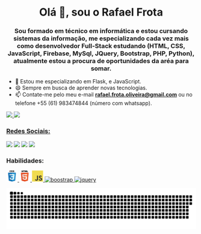 <!-- ### Hi there 👋
**lucasmetron/lucasmetron** is a ✨ _special_ ✨ repository because its `README.md` (this file) appears on your GitHub profile.

Here are some ideas to get you started:

- 🔭 I’m currently working on ...
- 🌱 I’m currently learning ...
- 👯 I’m looking to collaborate on ...
- 🤔 I’m looking for help with ...
- 💬 Ask me about ...
- 📫 How to reach me: ...
- 😄 Pronouns: ...
- ⚡ Fun fact: ...
-->

<h1 align="center">Olá 👋, sou o Rafael Frota</h1>
<h3 align="center">Sou formado em técnico em informática e estou cursando sistemas da informação, me especializando cada vez mais como desenvolvedor Full-Stack estudando (HTML, CSS, JavaScript, Firebase, MySql, JQuery, Bootstrap, PHP, Python), atualmente estou a procura de oportunidades da aréa para somar.</h3>

- 🌱 Estou me especializando em Flask, e JavaScript.
- 😄 Sempre em busca de aprender novas tecnologias.
- 📫 Contate-me pelo meu e-mail **rafael.frota.oliveira@gmail.com** ou no telefone +55 (61) 983474844 (número com whatsapp).   
 
 <div>
  <a href="https://github.com/RafaFrota">
  <img height="150em" src="https://github-readme-stats.vercel.app/api?username=RafaFrota&show_icons=true&theme=dracula&include_all_commits=true&count_private=true"/>
  <img height="150em" src="https://github-readme-stats.vercel.app/api/top-langs/?username=RafaFrota&layout=compact&langs_count=7&theme=dracula"/>
</div>
 
<h3 align="left">Redes Sociais:</h3>
 <a href="https://www.linkedin.com/in/rafael-frota-de-oliveira-773bb114b" target="_blank"><img src="https://img.shields.io/badge/-LinkedIn-%230077B5?style=for-the-badge&logo=linkedin&logoColor=white" target="_blank"></a>  
   <a href="https://api.whatsapp.com/send?phone=5561983474844" target="_blank"><img src="https://img.shields.io/badge/WhatsApp-25D366?style=for-the-badge&logo=whatsapp&logoColor=white" target="_blank"></a> 
 <a href="https://www.instagram.com/rafa.frotaa/" target="_blank"><img src="https://img.shields.io/badge/-Instagram-%23E4405F?style=for-the-badge&logo=instagram&logoColor=white" target="_blank"></a>
<a href="https://www.facebook.com/rafael.frota.188" target="_blank"><img src="https://img.shields.io/badge/Facebook-1877F2?style=for-the-badge&logo=facebook&logoColor=white"></a>

<h3 align="left">Habilidades:</h3>
<p align="left"> <a href="https://www.w3schools.com/css/" target="_blank"> <img src="https://raw.githubusercontent.com/devicons/devicon/master/icons/css3/css3-original-wordmark.svg" alt="css3" width="30" height="30"/> </a> <a href="https://www.w3.org/html/" target="_blank"> <img src="https://raw.githubusercontent.com/devicons/devicon/master/icons/html5/html5-original-wordmark.svg" alt="html5" width="30" height="30"/> </a> <a href="https://developer.mozilla.org/en-US/docs/Web/JavaScript" target="_blank"> <img src="https://raw.githubusercontent.com/devicons/devicon/master/icons/javascript/javascript-original.svg" alt="javascript" width="30" height="30"/> </a> <a href=https://getbootstrap.com/ target="_blank"> <img src="https://getbootstrap.com.br/docs/4.1/assets/img/bootstrap-stack.png" alt="boostrap" width="30" height="30"/> </a> <a href=https://jquery.com/ target="_blank"> <img src="https://www.pikpng.com/pngl/m/440-4404136_jquery-jquery-logo-transparent-background-clipart.png" alt="jquery" width="30" height="30"/> </a> </p>

![Snake animation](https://github.com/RafaFrota/RafaFrota/blob/output/github-contribution-grid-snake.svg)
 
